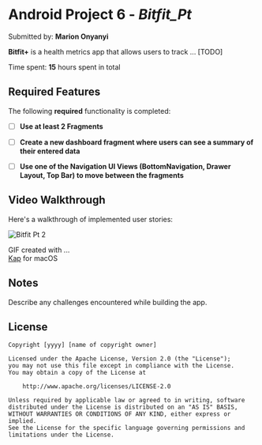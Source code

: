# Android Project 6 - *Bitfit_Pt*

Submitted by: **Marion Onyanyi**

**Bitfit+** is a health metrics app that allows users to track ... [TODO] 

Time spent: **15** hours spent in total

## Required Features

The following **required** functionality is completed:

- [ ] **Use at least 2 Fragments**
- [ ] **Create a new dashboard fragment where users can see a summary of their entered data**
- [ ] **Use one of the Navigation UI Views (BottomNavigation, Drawer Layout, Top Bar) to move between the fragments**


## Video Walkthrough

Here's a walkthrough of implemented user stories:

![Bitfit Pt 2](https://user-images.githubusercontent.com/93610563/236582447-793d6ce5-2ec3-4f9d-883d-fa16858b9836.gif)

GIF created with ...  
[Kap](https://getkap.co/) for macOS
## Notes

Describe any challenges encountered while building the app.

## License

    Copyright [yyyy] [name of copyright owner]

    Licensed under the Apache License, Version 2.0 (the "License");
    you may not use this file except in compliance with the License.
    You may obtain a copy of the License at

        http://www.apache.org/licenses/LICENSE-2.0

    Unless required by applicable law or agreed to in writing, software
    distributed under the License is distributed on an "AS IS" BASIS,
    WITHOUT WARRANTIES OR CONDITIONS OF ANY KIND, either express or implied.
    See the License for the specific language governing permissions and
    limitations under the License.
